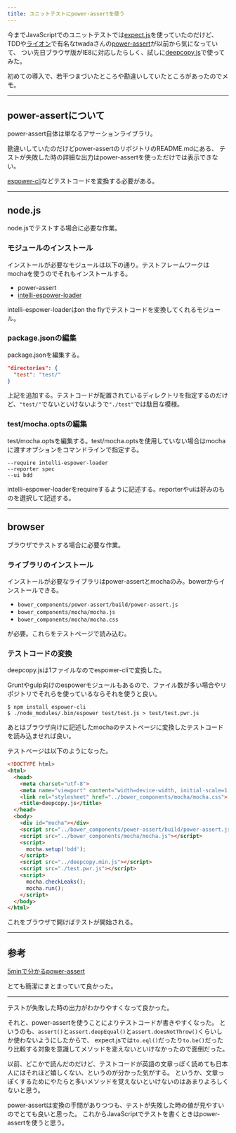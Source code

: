 ```yaml
---
title: ユニットテストにpower-assertを使う
---
```

今までJavaScriptでのユニットテストでは[expect.js](https://github.com/Automattic/expect.js)を使っていたのだけど、
TDDや[ライオン](http://gongo.hatenablog.com/entry/2014/10/15/235752)で有名なtwadaさんの[power-assert](https://github.com/twada/power-assert)が以前から気になっていて、
つい先日ブラウザ版がIE8に対応したらしく、試しに[deepcopy.js](https://github.com/sasaplus1/deepcopy.js)で使ってみた。

初めての導入で、若干つまづいたところや勘違いしていたところがあったのでメモ。

---

## power-assertについて

power-assert自体は単なるアサーションライブラリ。

勘違いしていたのだけどpower-assertのリポジトリのREADME.mdにある、
テストが失敗した時の詳細な出力はpower-assertを使っただけでは表示できない。

[espower-cli](https://github.com/twada/espower-cli)などテストコードを変換する必要がある。

---

## node.js

node.jsでテストする場合に必要な作業。

### モジュールのインストール

インストールが必要なモジュールは以下の通り。テストフレームワークはmochaを使うのでそれもインストールする。

- power-assert
- [intelli-espower-loader](https://github.com/azu/intelli-espower-loader)

intelli-espower-loaderはon the flyでテストコードを変換してくれるモジュール。

### package.jsonの編集

package.jsonを編集する。

```json
"directories": {
  "test": "test/"
}
```

上記を追加する。テストコードが配置されているディレクトリを指定するのだけど、`"test/"`でないといけないようで`"./test"`では駄目な模様。

### test/mocha.optsの編集

test/mocha.optsを編集する。test/mocha.optsを使用していない場合はmochaに渡すオプションをコマンドラインで指定する。

```
--require intelli-espower-loader
--reporter spec
--ui bdd
```

intelli-espower-loaderをrequireするように記述する。reporterやuiは好みのものを選択して記述する。

---

## browser

ブラウザでテストする場合に必要な作業。

### ライブラリのインストール

インストールが必要なライブラリはpower-assertとmochaのみ。bowerからインストールできる。

- `bower_components/power-assert/build/power-assert.js`
- `bower_components/mocha/mocha.js`
- `bower_components/mocha/mocha.css`

が必要。これらをテストページで読み込む。

### テストコードの変換

deepcopy.jsは1ファイルなのでespower-cliで変換した。

Gruntやgulp向けのespowerモジュールもあるので、ファイル数が多い場合やリポジトリでそれらを使っているならそれを使うと良い。

```console
$ npm install espower-cli
$ ./node_modules/.bin/espower test/test.js > test/test.pwr.js
```

あとはブラウザ向けに記述したmochaのテストページに変換したテストコードを読み込ませれば良い。

テストページは以下のようになった。

```html
<!DOCTYPE html>
<html>
  <head>
    <meta charset="utf-8">
    <meta name="viewport" content="width=device-width, initial-scale=1.0">
    <link rel="stylesheet" href="../bower_components/mocha/mocha.css">
    <title>deepcopy.js</title>
  </head>
  <body>
    <div id="mocha"></div>
    <script src="../bower_components/power-assert/build/power-assert.js"></script>
    <script src="../bower_components/mocha/mocha.js"></script>
    <script>
      mocha.setup('bdd');
    </script>
    <script src="../deepcopy.min.js"></script>
    <script src="./test.pwr.js"></script>
    <script>
      mocha.checkLeaks();
      mocha.run();
    </script>
  </body>
</html>
```

これをブラウザで開けばテストが開始される。

---

## 参考

[5minで分かるpower-assert](http://azu.github.io/slide/sakurajs/power-assert.html)

とても簡潔にまとまっていて良かった。

---

テストが失敗した時の出力がわかりやすくなって良かった。

それと、power-assertを使うことによりテストコードが書きやすくなった。
というのも、`assert()`と`assert.deepEqual()`と`assert.doesNotThrow()`くらいしか使わないようにしたからで、
expect.jsでは`to.eql()`だったり`to.be()`だったり比較する対象を意識してメソッドを変えないといけなかったので面倒だった。

以前、どこかで読んだのだけど、テストコードが英語の文章っぽく読めても日本人にはそれほど嬉しくない、というのが分かった気がする。
というか、文章っぽくするためにやたらと多いメソッドを覚えないといけないのはあまりよろしくないと思う。

power-assertは変換の手間がありつつも、テストが失敗した時の値が見やすいのでとても良いと思った。
これからJavaScriptでテストを書くときはpower-assertを使うと思う。
